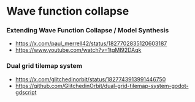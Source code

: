 # Wave function collapse

### Extending Wave Function Collapse / Model Synthesis
- https://x.com/paul_merrell42/status/1827702835120603187
- https://www.youtube.com/watch?v=1tgMl92DAqk

### Dual grid tilemap system
- https://x.com/glitchedinorbit/status/1827743913991446750
- https://github.com/GlitchedinOrbit/dual-grid-tilemap-system-godot-gdscript